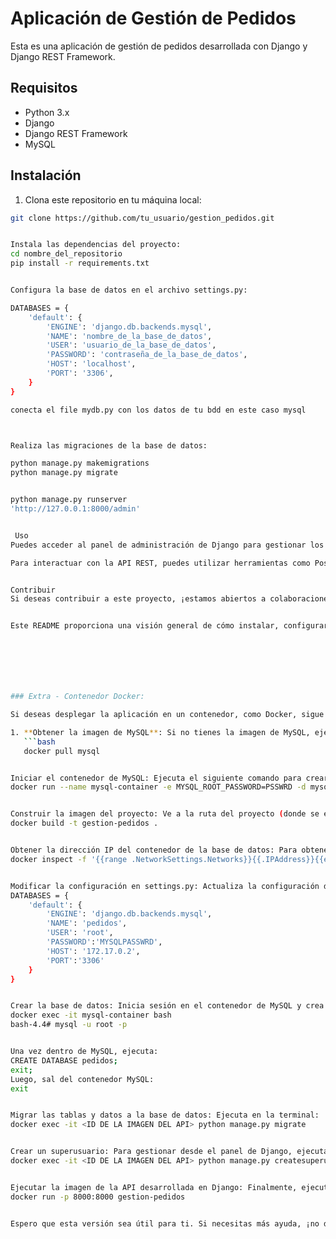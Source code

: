 # Aplicación de Gestión de Pedidos

Esta es una aplicación de gestión de pedidos desarrollada con Django y Django REST Framework.

## Requisitos

- Python 3.x
- Django
- Django REST Framework
- MySQL

## Instalación

1. Clona este repositorio en tu máquina local:


```bash
git clone https://github.com/tu_usuario/gestion_pedidos.git


Instala las dependencias del proyecto:
cd nombre_del_repositorio
pip install -r requirements.txt


Configura la base de datos en el archivo settings.py:

DATABASES = {
    'default': {
        'ENGINE': 'django.db.backends.mysql',
        'NAME': 'nombre_de_la_base_de_datos',
        'USER': 'usuario_de_la_base_de_datos',
        'PASSWORD': 'contraseña_de_la_base_de_datos',
        'HOST': 'localhost',
        'PORT': '3306',
    }
}

conecta el file mydb.py con los datos de tu bdd en este caso mysql



Realiza las migraciones de la base de datos:

python manage.py makemigrations
python manage.py migrate


python manage.py runserver
'http://127.0.0.1:8000/admin'


 Uso
Puedes acceder al panel de administración de Django para gestionar los artículos y pedidos en http://127.0.0.1:8000/admin/.

Para interactuar con la API REST, puedes utilizar herramientas como Postman o realizar peticiones HTTP desde tu código.


Contribuir
Si deseas contribuir a este proyecto, ¡estamos abiertos a colaboraciones! Siéntete libre de bifurcar este repositorio y enviar solicitudes de extracción con tus mejoras.


Este README proporciona una visión general de cómo instalar, configurar y utilizar la aplicación de gestión de pedidos, así como cómo contribuir al proyecto. Puedes personalizarlo según las necesidades específicas de tu proyecto.







### Extra - Contenedor Docker:

Si deseas desplegar la aplicación en un contenedor, como Docker, sigue estas indicaciones:

1. **Obtener la imagen de MySQL**: Si no tienes la imagen de MySQL, ejecuta en la terminal:
   ```bash
   docker pull mysql


Iniciar el contenedor de MySQL: Ejecuta el siguiente comando para crear y ejecutar un contenedor MySQL:
docker run --name mysql-container -e MYSQL_ROOT_PASSWORD=PSSWRD -d mysql


Construir la imagen del proyecto: Ve a la ruta del proyecto (donde se encuentra el Dockerfile y el requirements.txt) y ejecuta:
docker build -t gestion-pedidos .


Obtener la dirección IP del contenedor de la base de datos: Para obtener la dirección IP, ejecuta en la terminal:
docker inspect -f '{{range .NetworkSettings.Networks}}{{.IPAddress}}{{end}}' mysql-container


Modificar la configuración en settings.py: Actualiza la configuración de la base de datos en settings.py con la dirección IP obtenida:
DATABASES = {
    'default': {
        'ENGINE': 'django.db.backends.mysql',
        'NAME': 'pedidos',
        'USER': 'root',
        'PASSWORD':'MYSQLPASSWRD',
        'HOST': '172.17.0.2',
        'PORT':'3306'
    }
}


Crear la base de datos: Inicia sesión en el contenedor de MySQL y crea la base de datos ejecutando los siguientes comandos:
docker exec -it mysql-container bash
bash-4.4# mysql -u root -p


Una vez dentro de MySQL, ejecuta:
CREATE DATABASE pedidos;
exit;
Luego, sal del contenedor MySQL:
exit


Migrar las tablas y datos a la base de datos: Ejecuta en la terminal:
docker exec -it <ID DE LA IMAGEN DEL API> python manage.py migrate


Crear un superusuario: Para gestionar desde el panel de Django, ejecuta:
docker exec -it <ID DE LA IMAGEN DEL API> python manage.py createsuperuser


Ejecutar la imagen de la API desarrollada en Django: Finalmente, ejecuta:
docker run -p 8000:8000 gestion-pedidos


Espero que esta versión sea útil para ti. Si necesitas más ayuda, ¡no dudes en preguntar!
